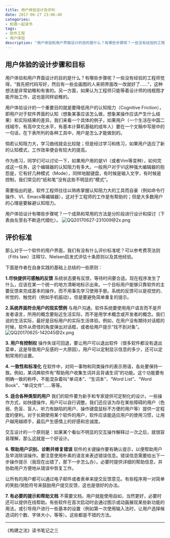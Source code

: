 ```yaml
---
title: 用户体验设计及评判
date: 2017-06-27 23:06:40
categories:
- 和我一起读书
tags:
- 软件工程
- 用户体验
description: "用户体验和用户界面设计的目的是什么？有哪些步骤呢？一些没有经验的工程师觉得，“我先把代码写好，然后有一些会画图的人来把界面改一改就好了……”，这种想法是非常幼稚和有害的。另一方面，如果认为工程师只能等着设计师的线框图才能开始工作，这也是同样幼稚的。"
---
```


## 用户体验的设计步骤和目标

用户体验和用户界面设计的目的是什么？有哪些步骤呢？一些没有经验的工程师觉得，“我先把代码写好，然后有一些会画图的人来把界面改一改就好了……”，这种想法是非常幼稚和有害的。另一方面，如果认为工程师只能等着设计师的线框图才能开始工作，这也是同样幼稚的。

用户体验设计的一个重要目的就是要降低用户的认知阻力（Cognitive Friction），即用户对于软件界面的认知（想象某事应该怎么做，想象某操作应该产生什么结果）和实际结果的差异。我们来看一个具体的例子，如果用户（一个生活在中国二线城市，有高中文化水平，有基本计算机基础的成年人）要在一个文稿中写居中的一句话，在下表所列的各种工具中，用户是怎么才能做到的。

倘若认知阻力大，学习曲线就会比较陡；但是经过学习和练习，如果用户适应了新的认知模式，工作效率便会有较大的提高。

作为练习，同学们可以讨论一下，如果用户用的是VI（或者Vim等变种），如何完成这一任务，这个编辑器的认知阻力有多大。一般用户对于VI这种强大编辑器的抱怨是，它有好几种模式（Mode），同样地敲键盘，有时候是输入文字，有时候是控制，我们常见的“纸和笔”没有这些不明显的“模式”。

需要指出的是，软件工程师往往以熟练掌握认知阻力大的工具而自豪（例如命令行操作、VI、Emacs等编辑器），这对于工程师的工作是有帮助的；但是大多数用户的心理是要躲避认知阻力。

用户体验设计有哪些步骤呢？一个成熟和常用的方法是分阶段进行设计和探讨（下表由左至右不断迭代细化）。
![QQ20170627-231009@2x.png](http://upload-images.jianshu.io/upload_images/68937-96d4fc4ee3e6e889.png?imageMogr2/auto-orient/strip%7CimageView2/2/w/1240)

## 评价标准

那么对于一个软件的用户界面，我们有没有什么评价标准呢？可以参考费茨法则（Fitts law）注释12、Nielsen启发式评估十条原则以及其他经验。

下面是作者在自身实践的基础上总结的一些原则：

**1.尽快提供可感触的反馈**
系统状态要有反馈，等待时间要合适。现在程序发生了什么，应该在某一个统一的地方清晰地标示出来。一个目标用户能够只靠软件的主要反馈来完成基本的操作，而不用事先学习使用手册。系统的反馈可以是视觉的、听觉的、触觉的（例如手机振动）。但是要避免简单重复的提示。

**2.系统界面符合用户的现实惯例**
与用户沟通，软件系统要使用用户语言而不是开发者语言，所用的概念要贴近生活实际，而不是用学术概念或开发者的概念。我们说的生活实际，最好是目标用户的实际生活体验。例如，在用户没有期待对话框的时候，软件从奇怪的角度弹出对话框，或者给用户提示“找不到对象”。
![QQ20170625-142045@2x.png](http://upload-images.jianshu.io/upload_images/68937-99c1ca10f8175a14.png?imageMogr2/auto-orient/strip%7CimageView2/2/w/1240)

**3. 用户有控制权**
操作失误可回退，要让用户可以退出软件（很多软件都没有退出菜单，这是导致用户反感的一大原因）。用户可以定制显示信息的多少，还可以定制常用的设置。

**4. 一致性和标准化**
在软件中，对同一事物和同类操作的表示用语，各处要保持一致。例如，某词典软件有“帮助用户收集生词并且背诵生词”的功能。这个功能要有明确一致的称呼，不能混杂着叫“单词本”、“生词本”、“Word List”、“Word Book”、“单词文件”……等等。

**5. 适合各种类型的用户**
我们的软件要为新手和专家提供可定制化的设计。一些操作方式，如快捷操作，用户可以自行调整。我们还应该为存在某些障碍的用户（色弱、色盲、盲人、听力有缺陷的用户、操作键盘鼠标不方便的用户等）提供一定程度的便利。对于长期使用某个软件的用户，软件应该能适应用户的使用习惯，让用户越用越顺手，最后产生感情上的好感和忠诚度。

交互设计的一个原则是：如果某个看似不明显的交互操作解释过一次之后，就很容易理解，那么这就是一个好设计。

**6. 帮助用户识别、诊断并修复错误**
软件的关键操作要有确认提示，以便帮助用户及早消除误操作。要注意使用朴素的语言来表述错误信息。错误信息需要给出下一步操作提示（我现在出错了，那下一步怎么办）。必要时提供详细的帮助信息，并协助用户方便地从错误中恢复工作。

让所有的用户都可以通过电子邮件或者表单来提交反馈意见。有些程序用一对简单的笑脸/哭脸符号来鼓励用户提交反馈，这也是很好的办法。

**7. 有必要的提示和帮助文档**
不需要文档，用户就能使用自如，当然更好，必要时还可以提供在线帮助。有些软件在首次启动时会通过图示或动画展现某些新功能的用法，或引导用户进行一些基本的设置（例如第一次使用输入法时，让用户选择候选词的个数、字体大小，等等）。这些都是不错的方法。

***
《构建之法》读书笔记之三
